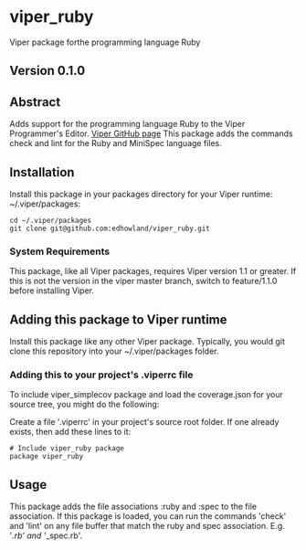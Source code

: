 # viper_ruby

Viper package forthe programming language Ruby

## Version 0.1.0

## Abstract

Adds support for the  programming language Ruby  to the Viper Programmer's Editor. [Viper GitHub page](https://github.com/edhowland/viper)
This package adds the commands check and lint for the Ruby and MiniSpec language files.


## Installation

Install this package in your packages directory for your Viper runtime: ~/.viper/packages:

```
cd ~/.viper/packages
git clone git@github.com:edhowland/viper_ruby.git
```

### System Requirements

This package, like all Viper packages, requires Viper version 1.1 or greater. If this is not the version in the viper master
branch, switch to feature/1.1.0 before installing Viper.



## Adding this package to Viper runtime

Install this package like any other Viper package. Typically, you would git clone 
this repository into your ~/.viper/packages folder.

### Adding this to your project's .viperrc file

To include viper_simplecov package and load the coverage.json for your source tree, you might do the following:

Create a file '.viperrc' in your project's source root folder. If one already exists,
then add these lines to it:

```
# Include viper_ruby package
package viper_ruby
```
## Usage

This package adds the file associations :ruby and :spec to the file association.
If this package is loaded, you can run the commands 'check' and 'lint' on any file buffer
that match the ruby and spec association. E.g. '*.rb' and '*_spec.rb'.

